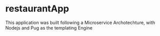 # restaurantApp
This application was built following a Microservice Archotechture, with Nodejs and Pug as the templating Engine
